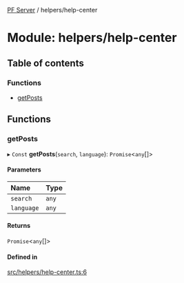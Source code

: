 [PF Server](../README.md) / helpers/help-center

# Module: helpers/help-center

## Table of contents

### Functions

- [getPosts](helpers_help_center.md#getposts)

## Functions

### getPosts

▸ `Const` **getPosts**(`search`, `language`): `Promise`<`any`[]\>

#### Parameters

| Name | Type |
| :------ | :------ |
| `search` | `any` |
| `language` | `any` |

#### Returns

`Promise`<`any`[]\>

#### Defined in

[src/helpers/help-center.ts:6](https://bitbucket.org/bravebits/pfserver/src/83cf3bb/src/helpers/help-center.ts#lines-6)
